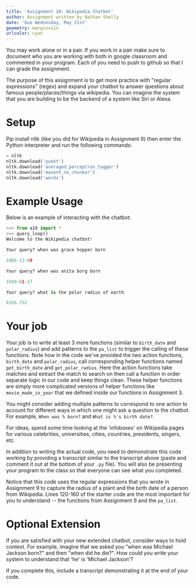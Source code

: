 ```yaml
---
title: 'Assignment 10: Wikipedia Chatbot'
author: Assignment written by Nathan Shelly
date: 'Due Wednesday, May 21st'
geometry: margin=1in
urlcolor: cyan
---
```


You may work alone or in a pair. If you work in a pair make sure to document who you are working with both in google classroom and commented in your program.  Each of you need to push to github so that I can grade the assignment.  

The purpose of this assignment is to get more practice with "regular expressions" (regex) and expand your chatbot to answer questions about famous people/places/things via wikipedia. You can imagine the system that you are building to be the backend of a system like Siri or Alexa.

# Setup

Pip install nltk (like you did for Wikipedia in Assignment 9) then enter the Python interpreter and run the following commands:

```python
= nltk
nltk.download('punkt')
nltk.download('averaged_perceptron_tagger')
nltk.download('maxent_ne_chunker')
nltk.download('words')
```

# Example Usage

Below is an example of interacting with the chatbot:

```python
>>> from a10 import *
>>> query_loop()
Welcome to the Wikipedia chatbot!

Your query? when was grace hopper born

1906-12-09

Your query? when was anita borg born

1949-01-17

Your query? what is the polar radius of earth

6356.752
```

# Your job

Your job is to write at least 3 more functions (similar to `birth_date` and `polar_radius`) and add patterns to the `pa_list` to trigger the calling of these functions. Note how in the code we've provided the two action functions, `birth_date` and `polar_radius`, call corresponding helper functions named `get_birth_date` and `get_polar_radius`. Here the action functions take matches and extract the match to search on then call a function in order separate logic in our code and keep things clean. These helper functions are simply more complicated versions of helper functions like `movie_made_in_year` that we defined inside our functions in Assignment 3.

You might consider adding multiple patterns to correspond to one action to account for different ways in which one might ask a question to the chatbot. For example, `When was % born?` and `What is %'s birth date?`.

For ideas, spend some time looking at the 'infoboxes' on Wikipedia pages for various celebrities, universities, cities, countries, presidents, singers, etc.

In addition to writing the actual code, you need to demonstrate this code working by providing a transcript similar to the transcript above (paste and comment it out at the bottom of your `.py` file).  You will also be presenting your program to the class so that everyone can see what you completed.

Notice that this code uses the regular expressions that you wrote in Assignment 9 to capture the radius of a plant and the birth date of a person from Wikipedia. Lines 120-160 of the starter code are the most important for you to understand -- the functions from Assignment 9 and the `pa_list`.

# Optional Extension

If you are satisfied with your new extended chatbot, consider ways to hold context. For example, imagine that we asked you "when was Michael Jackson born?" and then "when did he die?". How could you write your system to understand that 'he' is 'Michael Jackson'?

If you complete this, include a transcript demonstrating it at the end of your code.
